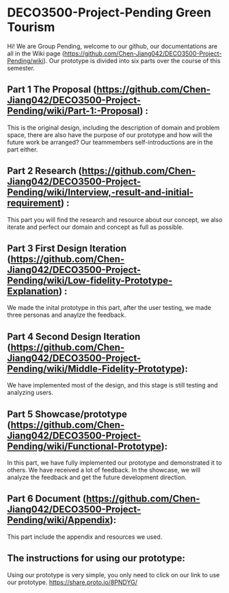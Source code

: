 # DECO3500-Project-Pending Green Tourism

Hi! We are Group Pending, welcome to our github, our documentations are all in the Wiki page (https://github.com/Chen-Jiang042/DECO3500-Project-Pending/wiki). Our prototype is divided into six parts over the course of this semester. 

## Part 1 The Proposal (https://github.com/Chen-Jiang042/DECO3500-Project-Pending/wiki/Part-1:-Proposal) :

This is the original design, including the description of domain and problem space, there are also have the purpose of our prototype and how will the future work be arranged? Our teammembers self-introductions are in the part either.

## Part 2 Research (https://github.com/Chen-Jiang042/DECO3500-Project-Pending/wiki/Interview,-result-and-initial-requirement) :

This part you will find the research and resource about our concept, we also iterate and perfect our domain and concept as full as possible.

## Part 3 First Design Iteration (https://github.com/Chen-Jiang042/DECO3500-Project-Pending/wiki/Low-fidelity-Prototype-Explanation) :

We made the inital prototype in this part, after the user testing, we made three personas and anaylze the feedback.

## Part 4 Second Design Iteration (https://github.com/Chen-Jiang042/DECO3500-Project-Pending/wiki/Middle-Fidelity-Prototype):

We have implemented most of the design, and this stage is still testing and analyzing users.


## Part 5 Showcase/prototype (https://github.com/Chen-Jiang042/DECO3500-Project-Pending/wiki/Functional-Prototype):

In this part, we have fully implemented our prototype and demonstrated it to others. We have received a lot of feedback. In the showcase, we will analyze the feedback and get the future development direction.


## Part 6 Document (https://github.com/Chen-Jiang042/DECO3500-Project-Pending/wiki/Appendix):

This part include the appendix and resources we used.

## The instructions for using our prototype:

Using our prototype is very simple, you only need to click on our link to use our prototype. https://share.proto.io/8PNDYG/
